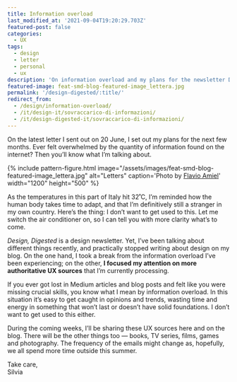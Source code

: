 ```yaml
---
title: Information overload
last_modified_at: '2021-09-04T19:20:29.703Z'
featured-post: false
categories:
  - UX
tags:
  - design
  - letter
  - personal
  - ux
description: 'On information overload and my plans for the newsletter Design, Digested.'
featured-image: feat-smd-blog-featured-image_lettera.jpg
permalink: '/design-digested/:title/'
redirect_from:
  - /design/information-overload/
  - /it/design-it/sovraccarico-di-informazioni/
  - /it/design-digested-it/sovraccarico-di-informazioni/
---
```

<p class="lead">On the latest letter I sent out on 20 June, I set out my plans for the next few months. Ever felt overwhelmed by the quantity of information found on the internet? Then you’ll know what I’m talking about.</p>

<!--more-->

{% include pattern-figure.html image="/assets/images/feat-smd-blog-featured-image_lettera.jpg" alt="Letters" caption='Photo by <a href="https://unsplash.com/@flavioamiel" target="_blank" rel="noopener">Flavio Amiel</a>' width="1200" height="500" %}

As the temperatures in this part of Italy hit 32˚C, I’m reminded how the human body takes time to adapt, and that I’m definitively still a stranger in my own country. Here’s the thing: I don’t want to get used to this. Let me switch the air conditioner on, so I can tell you with more clarity what’s to come.

_Design, Digested_ is a design newsletter. Yet, I’ve been talking about different things recently, and practically stopped writing about design on my blog. On the one hand, I took a break from the information overload I’ve been experiencing; on the other, **I focused my attention on more authoritative UX sources** that I’m currently processing.

If you ever got lost in Medium articles and blog posts and felt like you were missing crucial skills, you know what I mean by information overload. In this situation it’s easy to get caught in opinions and trends, wasting time and energy in something that won’t last or doesn’t have solid foundations. I don’t want to get used to this either.

During the coming weeks, I’ll be sharing these UX sources here and on the blog. There will be the other things too — books, TV series, films, games and photography. The frequency of the emails might change as, hopefully, we all spend more time outside this summer.

<p class="detached">Take care,<br>
Silvia</p>
